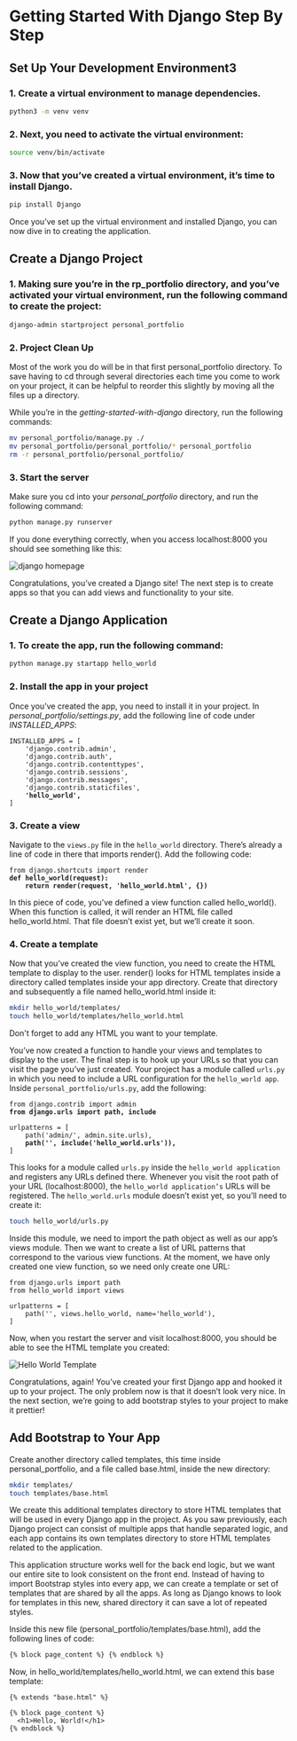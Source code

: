 # Getting Started With Django Step By Step

## Set Up Your Development Environment3

### 1. Create a virtual environment to manage dependencies.

```bash
python3 -m venv venv
```

### 2. Next, you need to activate the virtual environment:

```bash
source venv/bin/activate
```

### 3. Now that you’ve created a virtual environment, it’s time to install Django.

```bash
pip install Django
```

Once you’ve set up the virtual environment and installed Django, you can now dive in to creating the application.

## Create a Django Project

### 1. Making sure you’re in the rp_portfolio directory, and you’ve activated your virtual environment, run the following command to create the project:

```bash
django-admin startproject personal_portfolio
```

### 2. Project Clean Up

Most of the work you do will be in that first personal_portfolio directory. To save having to cd through several directories each time you come to work on your project, it can be helpful to reorder this slightly by moving all the files up a directory.

While you’re in the _getting-started-with-django_ directory, run the following commands:

```bash
mv personal_portfolio/manage.py ./
mv personal_portfolio/personal_portfolio/* personal_portfolio
rm -r personal_portfolio/personal_portfolio/
```

### 3. Start the server

Make sure you cd into your _personal_portfolio_ directory, and run the following command:

```bash
python manage.py runserver
```

If you done everything correctly, when you access localhost:8000 you should see something like this:

![django homepage](https://files.realpython.com/media/Screenshot_2018-12-09_at_17.58.16.20be0c5d3f1e.png)

Congratulations, you’ve created a Django site!
The next step is to create apps so that you can add views and functionality to your site.

## Create a Django Application

### 1. To create the app, run the following command:

```bash
python manage.py startapp hello_world
```

### 2. Install the app in your project

Once you’ve created the app, you need to install it in your project. In _personal_portfolio/settings.py_, add the following line of code under _INSTALLED_APPS_:

<pre>
<code>INSTALLED_APPS = [
    'django.contrib.admin',
    'django.contrib.auth',
    'django.contrib.contenttypes',
    'django.contrib.sessions',
    'django.contrib.messages',
    'django.contrib.staticfiles', 
    <strong>'hello_world',</strong>
]
</code></pre>

### 3. Create a view

Navigate to the `views.py` file in the `hello_world` directory. There’s already a line of code in there that imports render(). Add the following code:

<pre>
<code>from django.shortcuts import render
<strong>def hello_world(request):
    return render(request, 'hello_world.html', {})</strong>
</code></pre>

In this piece of code, you’ve defined a view function called hello_world(). When this function is called, it will render an HTML file called hello_world.html. That file doesn’t exist yet, but we’ll create it soon.

### 4. Create a template

Now that you’ve created the view function, you need to create the HTML template to display to the user. render() looks for HTML templates inside a directory called templates inside your app directory. Create that directory and subsequently a file named hello_world.html inside it:

```bash
mkdir hello_world/templates/
touch hello_world/templates/hello_world.html
```

Don't forget to add any HTML you want to your template.

You’ve now created a function to handle your views and templates to display to the user. The final step is to hook up your URLs so that you can visit the page you’ve just created. Your project has a module called `urls.py` in which you need to include a URL configuration for the `hello_world app`. Inside `personal_portfolio/urls.py`, add the following:

<pre>
<code>from django.contrib import admin
<strong>from django.urls import path, include</strong>

urlpatterns = [
    path('admin/', admin.site.urls),
    <strong>path('', include('hello_world.urls')),</strong>
]
</code></pre>

This looks for a module called `urls.py` inside the `hello_world application` and registers any URLs defined there. Whenever you visit the root path of your URL (localhost:8000), the `hello_world application’s` URLs will be registered. The `hello_world.urls` module doesn’t exist yet, so you’ll need to create it:

```bash
touch hello_world/urls.py
```

Inside this module, we need to import the path object as well as our app’s views module. Then we want to create a list of URL patterns that correspond to the various view functions. At the moment, we have only created one view function, so we need only create one URL:

<pre>
<code>from django.urls import path
from hello_world import views

urlpatterns = [
    path('', views.hello_world, name='hello_world'),
]</code>
</pre>

Now, when you restart the server and visit localhost:8000, you should be able to see the HTML template you created:

![Hello World Template](https://files.realpython.com/media/Screenshot_2018-12-09_at_17.57.22.f3c9ea711bd4.png)

Congratulations, again! You’ve created your first Django app and hooked it up to your project. The only problem now is that it doesn’t look very nice. In the next section, we’re going to add bootstrap styles to your project to make it prettier!

## Add Bootstrap to Your App

Create another directory called templates, this time inside personal_portfolio, and a file called base.html, inside the new directory:

```bash
mkdir templates/
touch templates/base.html
```

We create this additional templates directory to store HTML templates that will be used in every Django app in the project. As you saw previously, each Django project can consist of multiple apps that handle separated logic, and each app contains its own templates directory to store HTML templates related to the application.

This application structure works well for the back end logic, but we want our entire site to look consistent on the front end. Instead of having to import Bootstrap styles into every app, we can create a template or set of templates that are shared by all the apps. As long as Django knows to look for templates in this new, shared directory it can save a lot of repeated styles.

Inside this new file (personal_portfolio/templates/base.html), add the following lines of code:

```html
{% block page_content %} {% endblock %}
```

Now, in hello_world/templates/hello_world.html, we can extend this base template:

```<pre><code>
{% extends "base.html" %}

{% block page_content %}
  <h1>Hello, World!</h1>
{% endblock %}
```
